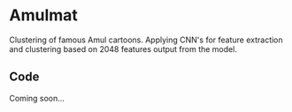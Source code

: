 # Amulmat
Clustering of famous Amul cartoons. Applying CNN's for feature extraction and clustering based on 2048 features output from the model.

## Code
Coming soon...